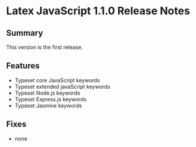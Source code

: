 # Latex JavaScript 1.1.0 Release Notes

## Summary
This version is  the first release.

## Features

* Typeset core JavaScript keywords
* Typeset extended javaScript keywords
* Typeset Node.js keywords
* Typeset Express.js keywords
* Typeset Jasmine keywords

## Fixes

* none

